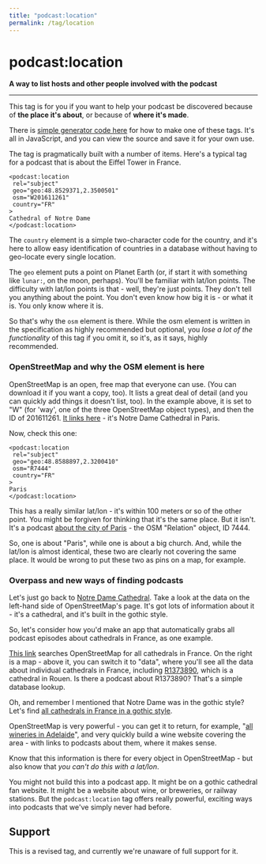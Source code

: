 ```yaml
---
title: "podcast:location"
permalink: /tag/location
---
```


# <i class="pi pi-tag-location"></i>podcast:location
**A way to list hosts and other people involved with the podcast**

<!-- * [The official specification](https://github.com/Podcastindex-org/podcast-namespace/blob/main/docs/1.0.md#person) -->

- - -

This tag is for you if you want to help your podcast be discovered because of **the place it's about**, or because of **where it's made**.

There is [simple generator code here](https://jamescridland.github.io/podcast-location-generator/) for how to make one of these tags. It's all in JavaScript, and you can view the source and save it for your own use.

The tag is pragmatically built with a number of items. Here's a typical tag for a podcast that is about the Eiffel Tower in France.

```
<podcast:location
 rel="subject"
 geo="geo:48.8529371,2.3500501"
 osm="W201611261"
 country="FR"
>
Cathedral of Notre Dame
</podcast:location>
```

The `country` element is a simple two-character code for the country, and it's here to allow easy identification of countries in a database without having to geo-locate every single location.

The `geo` element puts a point on Planet Earth (or, if start it with something like `lunar:`, on the moon, perhaps). You'll be familiar with lat/lon points. The difficulty with lat/lon points is that - well, they're just points. They don't tell you anything about the point. You don't even know how big it is - or what it is. You only know where it is.

So that's why the `osm` element is there. While the osm element is written in the specification as highly recommended but optional, you *lose a lot of the functionality* of this tag if you omit it, so it's, as it says, highly recommended.

### OpenStreetMap and why the OSM element is here

OpenStreetMap is an open, free map that everyone can use. (You can download it if you want a copy, too). It lists a great deal of detail (and you can quickly add things it doesn't list, too). In the example above, it is set to "W" (for 'way', one of the three OpenStreetMap object types), and then the ID of 201611261. [It links here](https://www.openstreetmap.org/way/201611261#map=19/48.852937/2.349870) - it's Notre Dame Cathedral in Paris.

Now, check this one:

```
<podcast:location
 rel="subject"
 geo="geo:48.8588897,2.3200410"
 osm="R7444"
 country="FR"
>
Paris
</podcast:location>
```

This has a really similar lat/lon - it's within 100 meters or so of the other point. You might be forgiven for thinking that it's the same place. But it isn't. It's a podcast [about the city of Paris](https://www.openstreetmap.org/relation/7444#map=12/48.8341/2.3512) - the OSM "Relation" object, ID 7444.

So, one is about "Paris", while one is about a big church. And, while the lat/lon is almost identical, these two are clearly not covering the same place. It would be wrong to put these two as pins on a map, for example.

### Overpass and new ways of finding podcasts

Let's just go back to [Notre Dame Cathedral](https://www.openstreetmap.org/way/201611261#map=19/48.853274/2.348932). Take a look at the data on the left-hand side of OpenStreetMap's page. It's got lots of information about it - it's a cathedral, and it's built in the gothic style.

So, let's consider how you'd make an app that automatically grabs all podcast episodes about cathedrals in France, as one example.

[This link](https://overpass-turbo.eu/s/22Jd) searches OpenStreetMap for all cathedrals in France. On the right is a map - above it, you can switch it to "data", where you'll see all the data about individual cathedrals in France, including [R1373890](https://www.openstreetmap.org/relation/1373890#map=13/49.42320/1.12893), which is a cathedral in Rouen. Is there a podcast about R1373890? That's a simple database lookup.

Oh, and remember I mentioned that Notre Dame was in the gothic style? Let's find [all cathedrals in France in a gothic style](https://overpass-turbo.eu/s/22Jf).

OpenStreetMap is very powerful - you can get it to return, for example, "[all wineries in Adelaide](https://overpass-turbo.eu/s/22Ji)", and very quickly build a wine website covering the area - with links to podcasts about them, where it makes sense.

Know that this information is there for every object in OpenStreetMap - but also know that *you can't do this with a lat/lon*. 

You might not build this into a podcast app. It might be on a gothic cathedral fan website. It might be a website about wine, or breweries, or railway stations. But the `podcast:location` tag offers really powerful, exciting ways into podcasts that we've simply never had before.

## Support

This is a revised tag, and currently we're unaware of full support for it.
